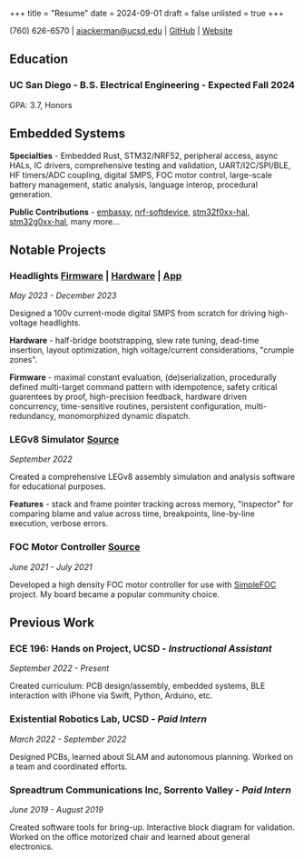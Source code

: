 +++
title = "Resume"
date = 2024-09-01
draft = false
unlisted = true
+++

(760) 626-6570 | aiackerman@ucsd.edu | [GitHub](https://github.com/AdinAck) | [Website](https://adinack.dev)

## Education

### UC San Diego - B.S. Electrical Engineering - Expected Fall 2024

GPA: 3.7, Honors

## Embedded Systems

**Specialties** - Embedded Rust, STM32/NRF52, peripheral access, async HALs, IC drivers, comprehensive testing and validation, UART/I2C/SPI/BLE, HF timers/ADC coupling, digital SMPS, FOC motor control, large-scale battery management, static analysis, language interop, procedural generation.

**Public Contributions** -
[embassy](https://github.com/embassy-rs/embassy),
[nrf-softdevice](https://github.com/embassy-rs/nrf-softdevice),
[stm32f0xx-hal](https://github.com/stm32-rs/stm32f0xx-hal),
[stm32g0xx-hal](https://github.com/stm32-rs/stm32g0xx-hal), many more...

## Notable Projects

### Headlights [Firmware](https://github.com/AdinAck/Headlights-Firmware) | [Hardware](https://github.com/AdinAck/Headlights-Hardware) | [App](https://github.com/AdinAck/Headlights-App)

_May 2023 - December 2023_

Designed a 100v current-mode digital SMPS from scratch for driving high-voltage headlights.

**Hardware** - half-bridge bootstrapping, slew rate tuning, dead-time insertion, layout optimization, high voltage/current considerations, "crumple zones".

**Firmware** - maximal constant evaluation, (de)serialization, procedurally defined multi-target command pattern with idempotence, safety critical guarentees by proof, high-precision feedback, hardware driven concurrency, time-sensitive routines, persistent configuration, multi-redundancy, monomorphized dynamic dispatch.

### LEGv8 Simulator [Source](https://github.com/AdinAck/LEGv8-Simulator)

_September 2022_

Created a comprehensive LEGv8 assembly simulation and analysis software for educational purposes.

**Features** - stack and frame pointer tracking across memory, "inspector" for comparing blame and value across time, breakpoints, line-by-line execution, verbose errors.

### FOC Motor Controller [Source](https://github.com/AdinAck/Motor-Controller)

_June 2021 - July 2021_

Developed a high density FOC motor controller for use with [SimpleFOC](https://simplefoc.com) project. My board became a popular community choice.

## Previous Work

### ECE 196: Hands on Project, UCSD - _Instructional Assistant_

_September 2022 - Present_

Created curriculum: PCB design/assembly, embedded systems, BLE interaction with iPhone via Swift, Python, Arduino, etc.

### Existential Robotics Lab, UCSD - _Paid Intern_

_March 2022 - September 2022_

Designed PCBs, learned about SLAM and autonomous planning. Worked on a team and coordinated efforts.

### Spreadtrum Communications Inc, Sorrento Valley - _Paid Intern_

_June 2019 - August 2019_

Created software tools for bring-up. Interactive block diagram for validation.
Worked on the office motorized chair and learned about general electronics.
